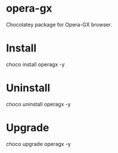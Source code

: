 # opera-gx
Chocolatey package for Opera-GX browser.

# Install

choco install operagx -y

# Uninstall

choco uninstall operagx -y

# Upgrade

choco upgrade operagx -y
